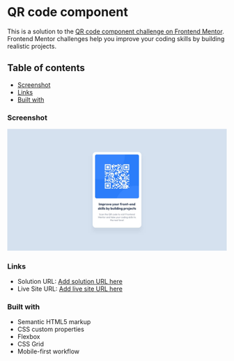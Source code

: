 # QR code component

This is a solution to the [QR code component challenge on Frontend Mentor](https://www.frontendmentor.io/challenges/qr-code-component-iux_sIO_H). Frontend Mentor challenges help you improve your coding skills by building realistic projects.

## Table of contents

- [Screenshot](#screenshot)
- [Links](#links)
- [Built with](#built-with)

### Screenshot

![A ui card containing a QR code, heading, and caption.](design/desktop-design.jpg)

### Links

- Solution URL: [Add solution URL here](https://your-solution-url.com)
- Live Site URL: [Add live site URL here](https://elorenn.github.io/qr-code-component-main/)

### Built with

- Semantic HTML5 markup
- CSS custom properties
- Flexbox
- CSS Grid
- Mobile-first workflow
